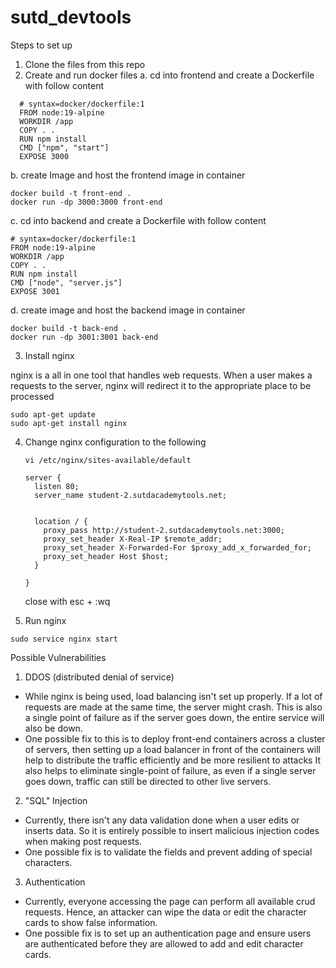 # sutd_devtools

Steps to set up
1. Clone the files from this repo
2. Create and run docker files
  a. cd into frontend and create a Dockerfile with follow content
  ````
    # syntax=docker/dockerfile:1
    FROM node:19-alpine
    WORKDIR /app
    COPY . .
    RUN npm install
    CMD ["npm", "start"]
    EXPOSE 3000

  ````
  b. create Image and host the frontend image in container
   ````
   docker build -t front-end .
   docker run -dp 3000:3000 front-end
   ````
  
  c. cd into backend and create a Dockerfile with follow content
  ````
  # syntax=docker/dockerfile:1
  FROM node:19-alpine
  WORKDIR /app
  COPY . .
  RUN npm install
  CMD ["node", "server.js"]
  EXPOSE 3001
  ````
  d. create image and host the backend image in container
  ````
  docker build -t back-end .
  docker run -dp 3001:3001 back-end
  ````
  
3. Install nginx
  
  nginx is a all in one tool that handles web requests. When a user makes a requests to the server, nginx will redirect it to the appropriate place to be processed
  ````
  sudo apt-get update
  sudo apt-get install nginx
  ````

4. Change nginx configuration to the following
    ````
    vi /etc/nginx/sites-available/default
    ````
    
    ````
    server {
      listen 80;
      server_name student-2.sutdacademytools.net;


      location / {
        proxy_pass http://student-2.sutdacademytools.net:3000;
        proxy_set_header X-Real-IP $remote_addr;
        proxy_set_header X-Forwarded-For $proxy_add_x_forwarded_for;
        proxy_set_header Host $host;
      }

    }
    ````
    close with esc + :wq
    
5.  Run nginx
  ````
  sudo service nginx start
  ````
  
Possible Vulnerabilities
1. DDOS (distributed denial of service)
  - While nginx is being used, load balancing isn't set up properly. If a lot of requests are made at the same time, the server might crash. This is also a single point of failure as if the server goes down, the entire service will also be down.
  - One possible fix to this is to deploy front-end containers across a cluster of servers, then setting up a load balancer in front of the containers will help to distribute the traffic efficiently and be more resilient to attacks It also helps to eliminate single-point of failure, as even if a single server goes down, traffic can still be directed to other live servers.

2. "SQL" Injection
  - Currently, there isn't any data validation done when a user edits or inserts data. So it is entirely possible to insert malicious injection codes when making post requests.
  - One possible fix is to validate the fields and prevent adding of special characters. 

3. Authentication
  - Currently, everyone accessing the page can perform all available crud requests. Hence, an attacker can wipe the data or edit the character cards to show false information.
  - One possible fix is to set up an authentication page and ensure users are authenticated before they are allowed to add and edit character cards.
